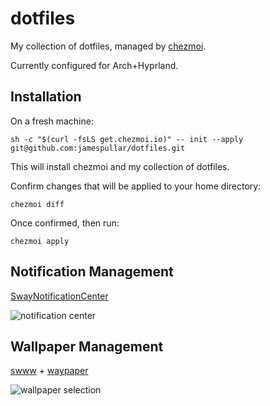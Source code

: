 # dotfiles

My collection of dotfiles, managed by [chezmoi](https://www.chezmoi.io/).

Currently configured for Arch+Hyprland.

## Installation

On a fresh machine:
```
sh -c "$(curl -fsLS get.chezmoi.io)" -- init --apply git@github.com:jamespullar/dotfiles.git
```
This will install chezmoi and my collection of dotfiles.

Confirm changes that will be applied to your home directory:
```
chezmoi diff
```

Once confirmed, then run:
```
chezmoi apply
```

## Notification Management

[SwayNotificationCenter](https://github.com/ErikReider/SwayNotificationCenter)

![notification center](images/swaync.png)

## Wallpaper Management

[swww](https://github.com/LGFae/swww) + [waypaper](https://github.com/anufrievroman/waypaper)

![wallpaper selection](images/swww+waypaper.png)
